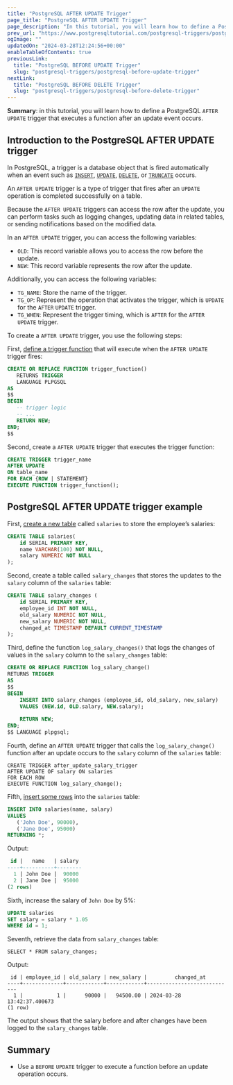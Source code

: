 ```yaml
---
title: "PostgreSQL AFTER UPDATE Trigger"
page_title: "PostgreSQL AFTER UPDATE Trigger"
page_description: "In this tutorial, you will learn how to define a PostgreSQL AFTER UPDATE trigger that executes a function after an update event occurs."
prev_url: "https://www.postgresqltutorial.com/postgresql-triggers/postgresql-after-update-trigger/"
ogImage: ""
updatedOn: "2024-03-28T12:24:56+00:00"
enableTableOfContents: true
previousLink: 
  title: "PostgreSQL BEFORE UPDATE Trigger"
  slug: "postgresql-triggers/postgresql-before-update-trigger"
nextLink: 
  title: "PostgreSQL BEFORE DELETE Trigger"
  slug: "postgresql-triggers/postgresql-before-delete-trigger"
---
```





**Summary**: in this tutorial, you will learn how to define a PostgreSQL `AFTER UPDATE` trigger that executes a function after an update event occurs.


## Introduction to the PostgreSQL AFTER UPDATE trigger

In PostgreSQL, a trigger is a database object that is fired automatically when an event such as [`INSERT`](../postgresql-tutorial/postgresql-insert), [`UPDATE`](../postgresql-tutorial/postgresql-update), [`DELETE`](../postgresql-tutorial/postgresql-delete), or [`TRUNCATE`](../postgresql-tutorial/postgresql-truncate-table) occurs.

An `AFTER UPDATE` trigger is a type of trigger that fires after an `UPDATE` operation is completed successfully on a table.

Because the `AFTER UPDATE` triggers can access the row after the update, you can perform tasks such as logging changes, updating data in related tables, or sending notifications based on the modified data.

In an `AFTER UPDATE` trigger, you can access the following variables:

* `OLD`: This record variable allows you to access the row before the update.
* `NEW`: This record variable represents the row after the update.

Additionally, you can access the following variables:

* `TG_NAME`: Store the name of the trigger.
* `TG_OP`: Represent the operation that activates the trigger, which is `UPDATE` for the `AFTER` `UPDATE` trigger.
* `TG_WHEN`: Represent the trigger timing, which is `AFTER` for the `AFTER UPDATE` trigger.

To create a `AFTER UPDATE` trigger, you use the following steps:

First, [define a trigger function](../postgresql-plpgsql/postgresql-create-function) that will execute when the `AFTER UPDATE` trigger fires:


```sql
CREATE OR REPLACE FUNCTION trigger_function()
   RETURNS TRIGGER
   LANGUAGE PLPGSQL
AS
$$
BEGIN
   -- trigger logic
   -- ...
   RETURN NEW;
END;
$$
```
Second, create a `AFTER UPDATE` trigger that executes the trigger function:


```sql
CREATE TRIGGER trigger_name
AFTER UPDATE
ON table_name
FOR EACH {ROW | STATEMENT}
EXECUTE FUNCTION trigger_function();
```

## PostgreSQL AFTER UPDATE trigger example

First, [create a new table](../postgresql-tutorial/postgresql-create-table) called `salaries` to store the employee’s salaries:


```sql
CREATE TABLE salaries(
    id SERIAL PRIMARY KEY,
    name VARCHAR(100) NOT NULL,
    salary NUMERIC NOT NULL
);
```
Second, create a table called `salary_changes` that stores the updates to the `salary` column of the `salaries` table:


```sql
CREATE TABLE salary_changes (
    id SERIAL PRIMARY KEY,
    employee_id INT NOT NULL,
    old_salary NUMERIC NOT NULL,
    new_salary NUMERIC NOT NULL,
    changed_at TIMESTAMP DEFAULT CURRENT_TIMESTAMP
);

```
Third, define the function `log_salary_changes()` that logs the changes of values in the `salary` column to the `salary_changes` table:


```sql
CREATE OR REPLACE FUNCTION log_salary_change()
RETURNS TRIGGER 
AS 
$$
BEGIN
    INSERT INTO salary_changes (employee_id, old_salary, new_salary)
    VALUES (NEW.id, OLD.salary, NEW.salary);
    
    RETURN NEW;
END;
$$ LANGUAGE plpgsql;
```
Fourth, define an `AFTER UPDATE` trigger that calls the `log_salary_change()` function after an update occurs to the `salary` column of the `salaries` table:


```
CREATE TRIGGER after_update_salary_trigger
AFTER UPDATE OF salary ON salaries
FOR EACH ROW
EXECUTE FUNCTION log_salary_change();
```
Fifth, [insert some rows](../postgresql-tutorial/postgresql-insert-multiple-rows) into the `salaries` table:


```sql
INSERT INTO salaries(name, salary)
VALUES
   ('John Doe', 90000),
   ('Jane Doe', 95000)
RETURNING *;
```
Output:


```sql
 id |   name   | salary
----+----------+--------
  1 | John Doe |  90000
  2 | Jane Doe |  95000
(2 rows)
```
Sixth, increase the salary of `John Doe` by 5%:


```sql
UPDATE salaries
SET salary = salary * 1.05
WHERE id = 1;
```
Seventh, retrieve the data from `salary_changes` table:


```
SELECT * FROM salary_changes;
```
Output:


```
 id | employee_id | old_salary | new_salary |         changed_at
----+-------------+------------+------------+----------------------------
  1 |           1 |      90000 |   94500.00 | 2024-03-28 13:42:37.400673
(1 row)
```
The output shows that the salary before and after changes have been logged to the `salary_changes` table.


## Summary

* Use a `BEFORE` `UPDATE` trigger to execute a function before an update operation occurs.

